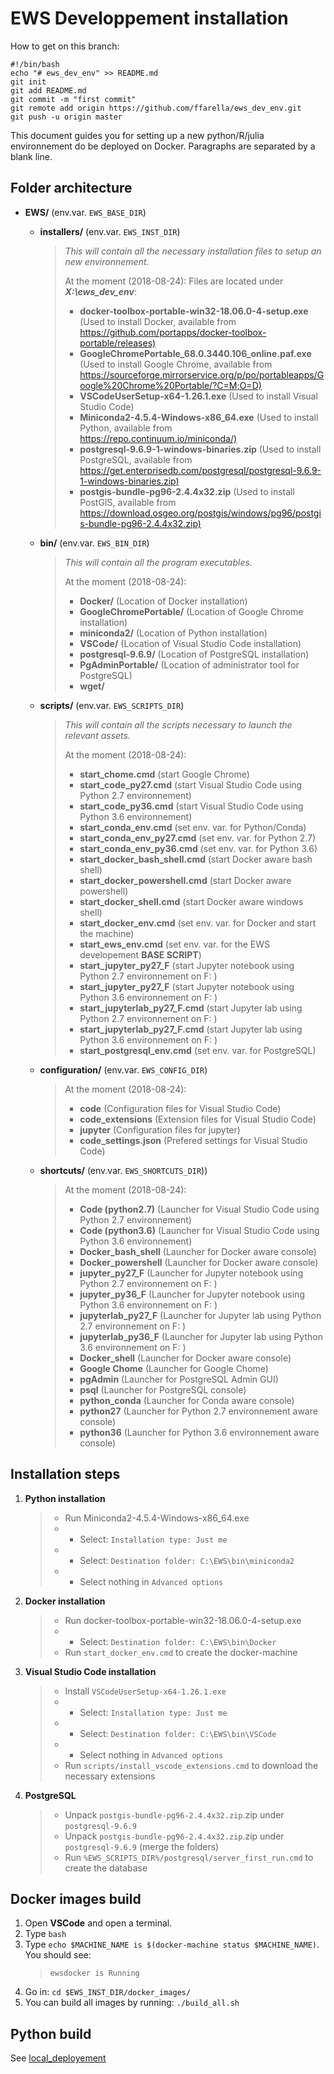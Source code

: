 EWS Developpement installation
============

How to get on this branch:

```
#!/bin/bash
echo "# ews_dev_env" >> README.md
git init
git add README.md
git commit -m "first commit"
git remote add origin https://github.com/ffarella/ews_dev_env.git
git push -u origin master
```

This document guides you for setting up a new python/R/julia environnement do be deployed on Docker.
Paragraphs are separated by a blank line.

Folder architecture
------------

* **EWS/** (env.var. `EWS_BASE_DIR`)
    * **installers/** (env.var. `EWS_INST_DIR`)
        > *This will contain all the necessary installation files to setup an new environnement.*
        >
        > At the moment (2018-08-24):
        > Files are located under ***X:\ews_dev_env***:
        > * **docker-toolbox-portable-win32-18.06.0-4-setup.exe**   (Used to install Docker, available from <https://github.com/portapps/docker-toolbox-portable/releases)>
        > * **GoogleChromePortable_68.0.3440.106_online.paf.exe**   (Used to install Google Chrome, available from <https://sourceforge.mirrorservice.org/p/po/portableapps/Google%20Chrome%20Portable/?C=M;O=D)>
        > * **VSCodeUserSetup-x64-1.26.1.exe**   (Used to install Visual Studio Code)
        > * **Miniconda2-4.5.4-Windows-x86_64.exe**   (Used to install Python, available from <https://repo.continuum.io/miniconda/)>
        > * **postgresql-9.6.9-1-windows-binaries.zip**   (Used to install PostgreSQL, available from  <https://get.enterprisedb.com/postgresql/postgresql-9.6.9-1-windows-binaries.zip)>
        > * **postgis-bundle-pg96-2.4.4x32.zip**   (Used to install PostGIS, available from <https://download.osgeo.org/postgis/windows/pg96/postgis-bundle-pg96-2.4.4x32.zip)>
    * **bin/** (env.var. `EWS_BIN_DIR`)
        > *This will contain all the program executables.*
        >
        > At the moment (2018-08-24):
        > * **Docker/**   (Location of Docker installation)
        > * **GoogleChromePortable/**   (Location of Google Chrome installation)
        > * **miniconda2/**   (Location of Python installation)
        > * **VSCode/**   (Location of Visual Studio Code installation)
        > * **postgresql-9.6.9/**   (Location of PostgreSQL installation)
        > * **PgAdminPortable/**   (Location of administrator tool for PostgreSQL)
        > * **wget/**  
    * **scripts/** (env.var. `EWS_SCRIPTS_DIR`)
        > *This will contain all the scripts necessary to launch the relevant assets.*
        >
        > At the moment (2018-08-24):
        > * **start_chome.cmd**   (start Google Chrome)
        > * **start_code_py27.cmd**   (start Visual Studio Code using Python 2.7 environnement)
        > * **start_code_py36.cmd**   (start Visual Studio Code using Python 3.6 environnement)
        > * **start_conda_env.cmd**   (set env. var. for Python/Conda)
        > * **start_conda_env_py27.cmd**   (set env. var. for Python 2.7)
        > * **start_conda_env_py36.cmd**   (set env. var. for Python 3.6)
        > * **start_docker_bash_shell.cmd**   (start Docker aware bash shell)
        > * **start_docker_powershell.cmd**   (start Docker aware powershell)
        > * **start_docker_shell.cmd**   (start Docker aware windows shell)
        > * **start_docker_env.cmd**  (set env. var. for Docker and start the machine)
        > * **start_ews_env.cmd**   (set env. var. for the EWS developement **BASE SCRIPT**)
        > * **start_jupyter_py27_F**   (start Jupyter notebook using Python 2.7 environnement on F: )
        > * **start_jupyter_py27_F**   (start Jupyter notebook using Python 3.6 environnement on F: )
        > * **start_jupyterlab_py27_F.cmd**   (start Jupyter lab using Python 2.7 environnement on F: )
        > * **start_jupyterlab_py27_F.cmd**   (start Jupyter lab using Python 3.6 environnement on F: )
        > * **start_postgresql_env.cmd**   (set env. var. for PostgreSQL)
    * **configuration/** (env.var. `EWS_CONFIG_DIR`)
        >
        > At the moment (2018-08-24):
        > * **code**   (Configuration files for Visual Studio Code)  
        > * **code_extensions**   (Extension files for Visual Studio Code)  
        > * **jupyter**   (Configuration files for jupyter)  
        > * **code_settings.json**   (Prefered settings for Visual Studio Code)

    * **shortcuts/** (env.var. `EWS_SHORTCUTS_DIR`))
        >
        > At the moment (2018-08-24):
        > * **Code (python2.7)**   (Launcher for Visual Studio Code using Python 2.7 environnement)  
        > * **Code (python3.6)**   (Launcher for Visual Studio Code using Python 3.6 environnement)  
        > * **Docker_bash_shell**   (Launcher for Docker aware console)  
        > * **Docker_powershell**   (Launcher for Docker aware console)
        > * **jupyter_py27_F**   (Launcher for Jupyter notebook using Python 2.7 environnement on F: )
        > * **jupyter_py36_F**   (Launcher for Jupyter notebook using Python 3.6 environnement on F: )
        > * **jupyterlab_py27_F**   (Launcher for Jupyter lab using Python 2.7 environnement on F: )
        > * **jupyterlab_py36_F**   (Launcher for Jupyter lab using Python 3.6 environnement on F: )
        > * **Docker_shell**   (Launcher for Docker aware console)
        > * **Google Chome**   (Launcher for Google Chome)
        > * **pgAdmin**   (Launcher for PostgreSQL Admin GUI)
        > * **psql**   (Launcher for PostgreSQL console)
        > * **python_conda**   (Launcher for Conda aware console)
        > * **python27**   (Launcher for Python 2.7 environnement aware console)
        > * **python36**   (Launcher for Python 3.6 environnement aware console)

Installation steps
------------

1. **Python installation**
    > * Run Miniconda2-4.5.4-Windows-x86_64.exe
    > * * Select: `Installation type: Just me`
    > * * Select: `Destination folder: C:\EWS\bin\miniconda2`
    > * * Select nothing in `Advanced options`
2. **Docker installation**
    > * Run docker-toolbox-portable-win32-18.06.0-4-setup.exe
    > * * Select: `Destination folder: C:\EWS\bin\Docker`
    > * Run `start_docker_env.cmd` to create the docker-machine
3. **Visual Studio Code installation**
    > * Install `VSCodeUserSetup-x64-1.26.1.exe`
    > * * Select: `Installation type: Just me`
    > * * Select: `Destination folder: C:\EWS\bin\VSCode`
    > * * Select nothing in `Advanced options`
    > * Run `scripts/install_vscode_extensions.cmd` to download the necessary extensions
4. **PostgreSQL**
    > * Unpack `postgis-bundle-pg96-2.4.4x32.zip`.zip under `postgresql-9.6.9`
    > * Unpack `postgis-bundle-pg96-2.4.4x32.zip`.zip under `postgresql-9.6.9` (merge the folders)
    > * Run `%EWS_SCRIPTS_DIR%/postgresql/server_first_run.cmd` to create the database

Docker images build
------------

1. Open **VSCode** and open a terminal.
2. Type `bash`
3. Type `echo $MACHINE_NAME is $(docker-machine status $MACHINE_NAME)`. You should see:
    > `ewsdocker is Running`
4. Go in: `cd $EWS_INST_DIR/docker_images/`
5. You can build all images by running: `./build_all.sh`

Python build
------------

See [local_deployement](./local_deployement.md)